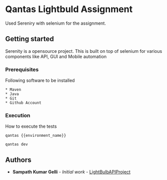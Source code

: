 # Qantas Lightbuld Assignment
Used Sereniry with selenium for the assignment.

## Getting started

Serenity is a opensource project. This is built on top of selenium for various components like API, GUI and Mobile automation

### Prerequisites
Following software to be installed
```
* Maven
* Java
* Git
* Github Account
```

### Execution

How to execute the tests

```
qantas {{environment_name}}

qantas dev
```

## Authors

* **Sampath Kumar Gelli** - *Initial work* - [LightBulbAPIProject](https://github.com/sampathgelli/LightBulbAPIProject)
